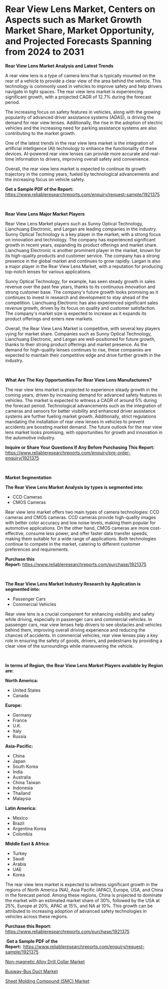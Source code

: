 <p><h1>Rear View Lens Market, Centers on Aspects such as Market Growth Market Share, Market Opportunity, and Projected Forecasts Spanning from 2024 to 2031</h1></p><p><strong>Rear View Lens Market Analysis and Latest Trends</strong></p>
<p><p>A rear view lens is a type of camera lens that is typically mounted on the rear of a vehicle to provide a clear view of the area behind the vehicle. This technology is commonly used in vehicles to improve safety and help drivers navigate in tight spaces. The rear view lens market is experiencing significant growth, with a projected CAGR of 12.7% during the forecast period.</p><p>The increasing focus on safety features in vehicles, along with the growing popularity of advanced driver assistance systems (ADAS), is driving the demand for rear view lenses. Additionally, the rise in the adoption of electric vehicles and the increasing need for parking assistance systems are also contributing to the market growth.</p><p>One of the latest trends in the rear view lens market is the integration of artificial intelligence (AI) technology to enhance the functionality of these devices. AI-powered rear view lenses can provide more accurate and real-time information to drivers, improving overall safety and convenience.</p><p>Overall, the rear view lens market is expected to continue its growth trajectory in the coming years, fueled by technological advancements and the increasing focus on vehicle safety.</p></p>
<p><strong>Get a Sample PDF of the Report:&nbsp;</strong> <a href="https://www.reliableresearchreports.com/enquiry/request-sample/1921375">https://www.reliableresearchreports.com/enquiry/request-sample/1921375</a></p>
<p>&nbsp;</p>
<p><strong>Rear View Lens Major Market Players</strong></p>
<p><p>Rear View Lens Market players such as Sunny Optical Technology, Lianchuang Electronic, and Largan are leading companies in the industry. Sunny Optical Technology is a key player in the market, with a strong focus on innovation and technology. The company has experienced significant growth in recent years, expanding its product offerings and market share. Lianchuang Electronic is another prominent player in the market, known for its high-quality products and customer service. The company has a strong presence in the global market and continues to grow rapidly. Largan is also a major player in the Rear View Lens Market, with a reputation for producing top-notch lenses for various applications.</p><p>Sunny Optical Technology, for example, has seen steady growth in sales revenue over the past few years, thanks to its continuous innovation and strong customer base. The company's future growth looks promising as it continues to invest in research and development to stay ahead of the competition. Lianchuang Electronic has also experienced significant sales revenue growth, driven by its focus on quality and customer satisfaction. The company's market size is expected to increase as it expands its product offerings and enters new markets.</p><p>Overall, the Rear View Lens Market is competitive, with several key players vying for market share. Companies such as Sunny Optical Technology, Lianchuang Electronic, and Largan are well-positioned for future growth, thanks to their strong product offerings and market presence. As the demand for high-quality lenses continues to rise, these companies are expected to maintain their competitive edge and drive further growth in the industry.</p></p>
<p>&nbsp;</p>
<p><strong>What Are The Key Opportunities For Rear View Lens Manufacturers?</strong></p>
<p><p>The rear view lens market is projected to experience steady growth in the coming years, driven by increasing demand for advanced safety features in vehicles. The market is expected to witness a CAGR of around 5% during the forecast period. Technological advancements such as the integration of cameras and sensors for better visibility and enhanced driver assistance systems are further fueling market growth. Additionally, strict regulations mandating the installation of rear view lenses in vehicles to prevent accidents are boosting market demand. The future outlook for the rear view lens market looks promising, with opportunities for growth and innovation in the automotive industry.</p></p>
<p><strong>Inquire or Share Your Questions If Any Before Purchasing This Report:</strong> <a href="https://www.reliableresearchreports.com/enquiry/pre-order-enquiry/1921375">https://www.reliableresearchreports.com/enquiry/pre-order-enquiry/1921375</a></p>
<p>&nbsp;</p>
<p><strong>Market Segmentation</strong></p>
<p><strong>The Rear View Lens Market Analysis by types is segmented into:</strong></p>
<p><ul><li>CCD Cameras</li><li>CMOS Cameras</li></ul></p>
<p><p>Rear view lens market offers two main types of camera technologies: CCD cameras and CMOS cameras. CCD cameras provide high-quality images with better color accuracy and low noise levels, making them popular for automotive applications. On the other hand, CMOS cameras are more cost-effective, consume less power, and offer faster data transfer speeds, making them suitable for a wide range of applications. Both technologies continue to compete in the market, catering to different customer preferences and requirements.</p></p>
<p><strong>Purchase this Report:&nbsp;</strong><a href="https://www.reliableresearchreports.com/purchase/1921375">https://www.reliableresearchreports.com/purchase/1921375</a></p>
<p>&nbsp;</p>
<p><strong>The Rear View Lens Market Industry Research by Application is segmented into:</strong></p>
<p><ul><li>Passenger Cars</li><li>Commercial Vehicles</li></ul></p>
<p><p>Rear view lens is a crucial component for enhancing visibility and safety while driving, especially in passenger cars and commercial vehicles. In passenger cars, rear view lenses help drivers to see obstacles and vehicles behind them, improving overall driving experience and reducing the chances of accidents. In commercial vehicles, rear view lenses play a key role in ensuring the safety of goods, drivers, and pedestrians by providing a clear view of the surroundings while maneuvering the vehicle.</p></p>
<p>&nbsp;</p>
<p><strong>In terms of Region, the Rear View Lens Market Players available by Region are:</strong></p>
<p>
    <p> <strong> North America: </strong>
        <ul>
            <li>United States</li>
            <li>Canada</li>
        </ul>
        </p> 
    <p> <strong> Europe: </strong>
        <ul>
            <li>Germany</li>
            <li>France</li>
            <li>U.K.</li>
            <li>Italy</li>
            <li>Russia</li>
        </ul>
        </p> 
    <p> <strong> Asia-Pacific: </strong>
        <ul>
            <li>China</li>
            <li>Japan</li>
            <li>South Korea</li>
            <li>India</li>
            <li>Australia</li>
            <li>China Taiwan</li>
            <li>Indonesia</li>
            <li>Thailand</li>
            <li>Malaysia</li>
        </ul>
        </p> 
    <p> <strong> Latin America: </strong>
        <ul>
            <li>Mexico</li>
            <li>Brazil</li>
            <li>Argentina Korea</li>
            <li>Colombia</li>
        </ul>
        </p> 
    <p> <strong> Middle East & Africa: </strong>
        <ul>
            <li>Turkey</li>
            <li>Saudi</li>
            <li>Arabia</li>
            <li>UAE</li>
            <li>Korea</li>
        </ul>
    </p>
    </p>
<p><p>The rear view lens market is expected to witness significant growth in the regions of North America (NA), Asia Pacific (APAC), Europe, USA, and China in the forecast period. Among these regions, China is projected to dominate the market with an estimated market share of 30%, followed by the USA at 25%, Europe at 20%, APAC at 15%, and NA at 10%. This growth can be attributed to increasing adoption of advanced safety technologies in vehicles across these regions.</p></p>
<p><strong>Purchase this Report: </strong><a href="https://www.reliableresearchreports.com/purchase/1921375">https://www.reliableresearchreports.com/purchase/1921375</a></p>
<p>&nbsp;<strong>Get a Sample PDF of the Report:&nbsp;&nbsp;</strong><a href="https://www.reliableresearchreports.com/enquiry/request-sample/1921375">https://www.reliableresearchreports.com/enquiry/request-sample/1921375</a></p>
<p><strong></strong></p>
<p><p><a href="https://view.publitas.com/reportprime-1/non-magnetic-alloy-drill-collar-market-research-report-unlocks-analysis-on-the-market-financial-status-market-size-and-market-revenue-upto-2030/">Non-magnetic Alloy Drill Collar Market</a></p><p><a href="https://view.publitas.com/reportprime-1/busway-bus-duct-market-growth-market-trends-covid-19-impact-and-forecasts-for-period-from-2023-2030/">Busway-Bus Duct Market</a></p><p><a href="https://view.publitas.com/reportprime-1/sheet-molding-compound-smc-market-size-market-share-and-global-market-analysis-report-2023-2030/">Sheet Molding Compound (SMC) Market</a></p></p>